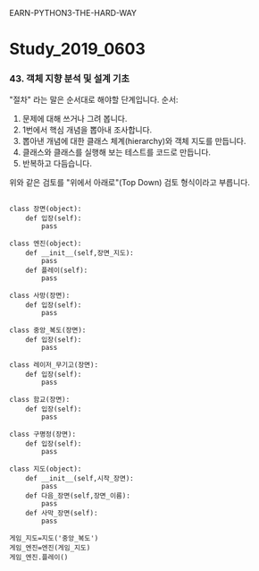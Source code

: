 EARN-PYTHON3-THE-HARD-WAY

# Study_2019_0603

### 43. 객체 지향 분석 및 설계 기초
"절차" 라는 말은 순서대로 해야할 단계입니다.
순서:
1. 문제에 대해 쓰거나 그려 봅니다.
2. 1번에서 핵심 개념을 뽑아내 조사합니다.
3. 뽑아낸 개념에 대한 클래스 체계(hierarchy)와 객체 지도를 만듭니다.
4. 클래스와 클래스를 실행해 보는 테스트를 코드로 만듭니다.
5. 반복하고 다듬습니다.

위와 같은 검토를 "위에서 아래로"(Top Down) 검토 형식이라고 부릅니다.

```

class 장면(object):
    def 입장(self):
        pass

class 엔진(object):
    def __init__(self,장면_지도):
        pass
    def 플레이(self):
        pass

class 사망(장면):
    def 입장(self):
        pass

class 중앙_복도(장면):
    def 입장(self):
        pass

class 레이저_무기고(장면):
    def 입장(self):
        pass

class 함교(장면):
    def 입장(self):
        pass

class 구명정(장면):
    def 입장(self):
        pass

class 지도(object):
    def __init__(self,시작_장면):
        pass
    def 다음_장면(self,장면_이름):
        pass
    def 사막_장면(self):
        pass

게임_지도=지도('중앙_복도')
게임_엔진=엔진(게임_지도)
게임_엔진.플레이()

```
